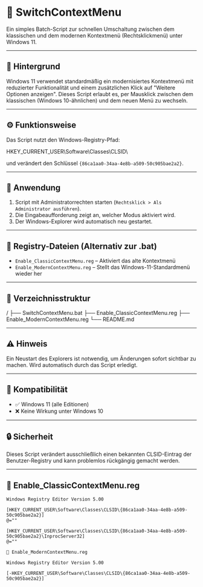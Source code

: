 # 🔄 SwitchContextMenu

Ein simples Batch-Script zur schnellen Umschaltung zwischen dem klassischen und dem modernen Kontextmenü (Rechtsklickmenü) unter Windows 11.

---

## 🧠 Hintergrund

Windows 11 verwendet standardmäßig ein modernisiertes Kontextmenü mit reduzierter Funktionalität und einem zusätzlichen Klick auf "Weitere Optionen anzeigen". Dieses Script erlaubt es, per Mausklick zwischen dem klassischen (Windows 10-ähnlichen) und dem neuen Menü zu wechseln.

---

## ⚙️ Funktionsweise

Das Script nutzt den Windows-Registry-Pfad:

HKEY_CURRENT_USER\Software\Classes\CLSID\


und verändert den Schlüssel `{86ca1aa0-34aa-4e8b-a509-50c905bae2a2}`.

---

## 🚀 Anwendung

1. Script mit Administratorrechten starten (`Rechtsklick > Als Administrator ausführen`).
2. Die Eingabeaufforderung zeigt an, welcher Modus aktiviert wird.
3. Der Windows-Explorer wird automatisch neu gestartet.

---

## 📝 Registry-Dateien (Alternativ zur .bat)

- `Enable_ClassicContextMenu.reg` – Aktiviert das alte Kontextmenü
- `Enable_ModernContextMenu.reg` – Stellt das Windows-11-Standardmenü wieder her

---

## 📂 Verzeichnisstruktur

/
├── SwitchContextMenu.bat
├── Enable_ClassicContextMenu.reg
├── Enable_ModernContextMenu.reg
└── README.md


---

## ⚠️ Hinweis

Ein Neustart des Explorers ist notwendig, um Änderungen sofort sichtbar zu machen. Wird automatisch durch das Script erledigt.

---

## 🧪 Kompatibilität

- ✅ Windows 11 (alle Editionen)
- ❌ Keine Wirkung unter Windows 10

---

## 🔒 Sicherheit

Dieses Script verändert ausschließlich einen bekannten CLSID-Eintrag der Benutzer-Registry und kann problemlos rückgängig gemacht werden.

---

## 📜 Enable_ClassicContextMenu.reg

```reg
Windows Registry Editor Version 5.00

[HKEY_CURRENT_USER\Software\Classes\CLSID\{86ca1aa0-34aa-4e8b-a509-50c905bae2a2}]
@=""

[HKEY_CURRENT_USER\Software\Classes\CLSID\{86ca1aa0-34aa-4e8b-a509-50c905bae2a2}\InprocServer32]
@=""

📜 Enable_ModernContextMenu.reg

Windows Registry Editor Version 5.00

[-HKEY_CURRENT_USER\Software\Classes\CLSID\{86ca1aa0-34aa-4e8b-a509-50c905bae2a2}]

